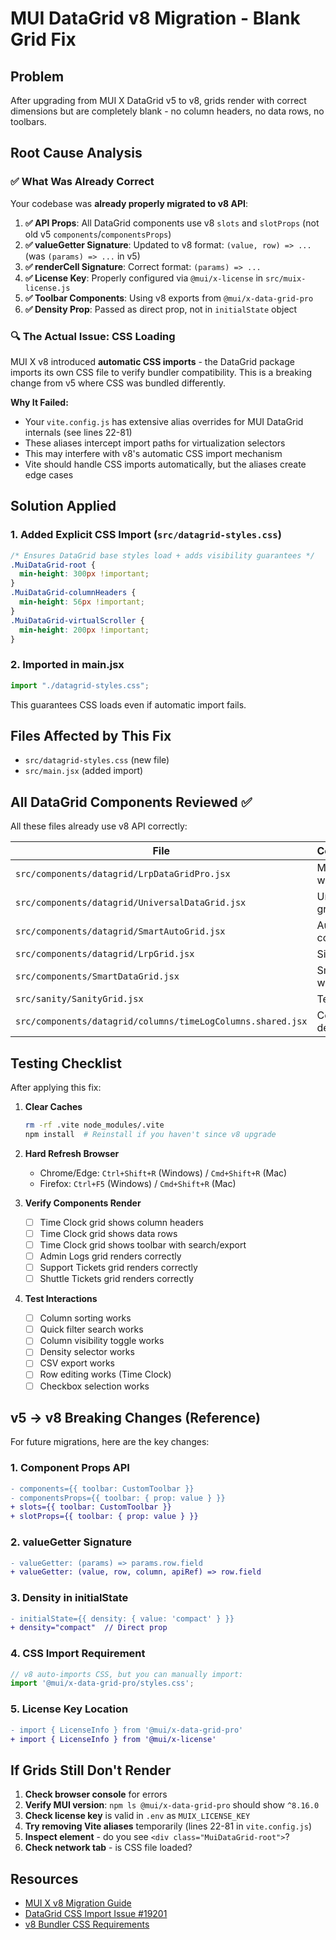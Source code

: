 # MUI DataGrid v8 Migration - Blank Grid Fix

## Problem
After upgrading from MUI X DataGrid v5 to v8, grids render with correct dimensions but are completely blank - no column headers, no data rows, no toolbars.

## Root Cause Analysis

### ✅ What Was Already Correct
Your codebase was **already properly migrated to v8 API**:

1. **✅ API Props**: All DataGrid components use v8 `slots` and `slotProps` (not old v5 `components`/`componentsProps`)
2. **✅ valueGetter Signature**: Updated to v8 format: `(value, row) => ...` (was `(params) => ...` in v5)
3. **✅ renderCell Signature**: Correct format: `(params) => ...`
4. **✅ License Key**: Properly configured via `@mui/x-license` in `src/muix-license.js`
5. **✅ Toolbar Components**: Using v8 exports from `@mui/x-data-grid-pro`
6. **✅ Density Prop**: Passed as direct prop, not in `initialState` object

### 🔍 The Actual Issue: CSS Loading

MUI X v8 introduced **automatic CSS imports** - the DataGrid package imports its own CSS file to verify bundler compatibility. This is a breaking change from v5 where CSS was bundled differently.

**Why It Failed:**
- Your `vite.config.js` has extensive alias overrides for MUI DataGrid internals (see lines 22-81)
- These aliases intercept import paths for virtualization selectors
- This may interfere with v8's automatic CSS import mechanism
- Vite should handle CSS imports automatically, but the aliases create edge cases

## Solution Applied

### 1. **Added Explicit CSS Import** (`src/datagrid-styles.css`)
```css
/* Ensures DataGrid base styles load + adds visibility guarantees */
.MuiDataGrid-root {
  min-height: 300px !important;
}
.MuiDataGrid-columnHeaders {
  min-height: 56px !important;
}
.MuiDataGrid-virtualScroller {
  min-height: 200px !important;
}
```

### 2. **Imported in main.jsx**
```javascript
import "./datagrid-styles.css";
```

This guarantees CSS loads even if automatic import fails.

## Files Affected by This Fix
- `src/datagrid-styles.css` (new file)
- `src/main.jsx` (added import)

## All DataGrid Components Reviewed ✅
All these files already use v8 API correctly:

| File | Component | Status |
|------|-----------|--------|
| `src/components/datagrid/LrpDataGridPro.jsx` | Main wrapper | ✅ v8 |
| `src/components/datagrid/UniversalDataGrid.jsx` | Universal grid | ✅ v8 |
| `src/components/datagrid/SmartAutoGrid.jsx` | Auto-column grid | ✅ v8 |
| `src/components/datagrid/LrpGrid.jsx` | Simple grid | ✅ v8 |
| `src/components/SmartDataGrid.jsx` | Smart wrapper | ✅ v8 |
| `src/sanity/SanityGrid.jsx` | Test grid | ✅ v8 |
| `src/components/datagrid/columns/timeLogColumns.shared.jsx` | Column defs | ✅ v8 |

## Testing Checklist

After applying this fix:

1. **Clear Caches**
   ```bash
   rm -rf .vite node_modules/.vite
   npm install  # Reinstall if you haven't since v8 upgrade
   ```

2. **Hard Refresh Browser**
   - Chrome/Edge: `Ctrl+Shift+R` (Windows) / `Cmd+Shift+R` (Mac)
   - Firefox: `Ctrl+F5` (Windows) / `Cmd+Shift+R` (Mac)

3. **Verify Components Render**
   - [ ] Time Clock grid shows column headers
   - [ ] Time Clock grid shows data rows
   - [ ] Time Clock grid shows toolbar with search/export
   - [ ] Admin Logs grid renders correctly
   - [ ] Support Tickets grid renders correctly
   - [ ] Shuttle Tickets grid renders correctly

4. **Test Interactions**
   - [ ] Column sorting works
   - [ ] Quick filter search works
   - [ ] Column visibility toggle works
   - [ ] Density selector works
   - [ ] CSV export works
   - [ ] Row editing works (Time Clock)
   - [ ] Checkbox selection works

## v5 → v8 Breaking Changes (Reference)

For future migrations, here are the key changes:

### 1. Component Props API
```diff
- components={{ toolbar: CustomToolbar }}
- componentsProps={{ toolbar: { prop: value } }}
+ slots={{ toolbar: CustomToolbar }}
+ slotProps={{ toolbar: { prop: value } }}
```

### 2. valueGetter Signature
```diff
- valueGetter: (params) => params.row.field
+ valueGetter: (value, row, column, apiRef) => row.field
```

### 3. Density in initialState
```diff
- initialState={{ density: { value: 'compact' } }}
+ density="compact"  // Direct prop
```

### 4. CSS Import Requirement
```javascript
// v8 auto-imports CSS, but you can manually import:
import '@mui/x-data-grid-pro/styles.css';
```

### 5. License Key Location
```diff
- import { LicenseInfo } from '@mui/x-data-grid-pro'
+ import { LicenseInfo } from '@mui/x-license'
```

## If Grids Still Don't Render

1. **Check browser console** for errors
2. **Verify MUI version**: `npm ls @mui/x-data-grid-pro` should show `^8.16.0`
3. **Check license key** is valid in `.env` as `MUIX_LICENSE_KEY`
4. **Try removing Vite aliases** temporarily (lines 22-81 in `vite.config.js`)
5. **Inspect element** - do you see `<div class="MuiDataGrid-root">`?
6. **Check network tab** - is CSS file loaded?

## Resources
- [MUI X v8 Migration Guide](https://mui.com/x/migration/migration-data-grid-v7/)
- [DataGrid CSS Import Issue #19201](https://github.com/mui/mui-x/issues/19201)
- [v8 Bundler CSS Requirements](https://mui.com/x/react-data-grid/quickstart/#bundler-configuration)
